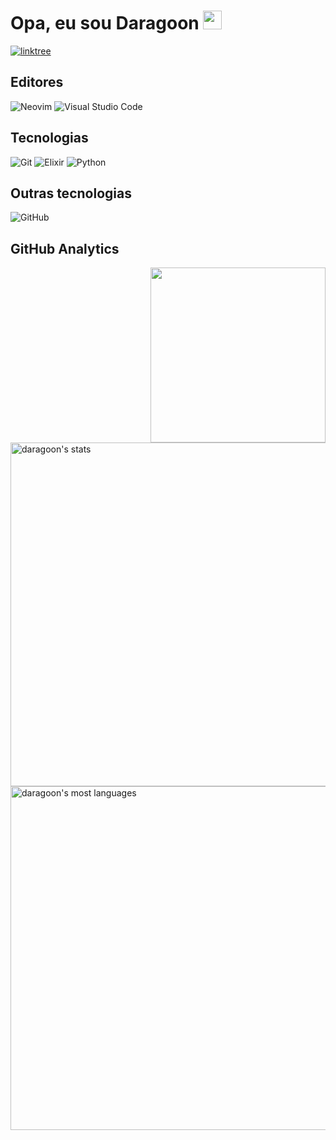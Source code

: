 <h1 align="left">Opa, eu sou Daragoon <img src="https://raw.githubusercontent.com/kaueMarques/kaueMarques/master/hi.gif" width="30px"></h1>

<a href="https://linktr.ee/daragoon" target="_blank">
  <img align="center" src="https://img.shields.io/badge/linktree-1de9b6?style=for-the-badge&logo=linktree&logoColor=white" alt="linktree" />
</a>

## Editores
![Neovim](https://img.shields.io/badge/NeoVim-%2357A143.svg?&style=for-the-badge&logo=neovim&logoColor=white)
![Visual Studio Code](https://img.shields.io/badge/Visual%20Studio%20Code-0078d7.svg?style=for-the-badge&logo=visual-studio-code&logoColor=white)

## Tecnologias
![Git](https://img.shields.io/badge/git-%23F05033.svg?style=for-the-badge&logo=git&logoColor=white)
![Elixir](https://img.shields.io/badge/elixir-%234B275F.svg?style=for-the-badge&logo=elixir&logoColor=white)
![Python](https://img.shields.io/badge/python-3670A0?style=for-the-badge&logo=python&logoColor=ffdd54)

## Outras tecnologias
![GitHub](https://img.shields.io/badge/github-%23121011.svg?style=for-the-badge&logo=github&logoColor=white)

## GitHub Analytics
<img align="right" height="280em" src="https://tenor.com/view/link-zelda-pusheen-snes-cat-gif-13297885.gif"/>
<p align="left">
  <img width="550em" src="https://github-readme-stats.vercel.app/api?username=daragoon&show_icons=true&theme=tokyonight" alt="daragoon's stats"/>
  <img width="550em" src="https://github-readme-stats.vercel.app/api/top-langs/?username=daragoon&layout=compact&theme=tokyonight" alt="daragoon's most languages"/>
</p>
